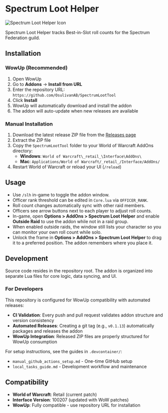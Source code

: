 # Spectrum Loot Helper

![Spectrum Loot Helper Icon](icon.png)

Spectrum Loot Helper tracks Best-in-Slot roll counts for the Spectrum Federation guild.

## Installation

### WowUp (Recommended)

1. Open WowUp
2. Go to **Addons** → **Install from URL**
3. Enter the repository URL: `https://github.com/OsulivanAB/SpectrumLootTool`
4. Click **Install**
5. WowUp will automatically download and install the addon
6. The addon will auto-update when new releases are available

### Manual Installation

1. Download the latest release ZIP file from the [Releases page](https://github.com/OsulivanAB/SpectrumLootTool/releases)
2. Extract the ZIP file
3. Copy the `SpectrumLootTool` folder to your World of Warcraft AddOns directory:
   - **Windows**: `World of Warcraft\_retail_\Interface\AddOns\`
   - **Mac**: `Applications/World of Warcraft/_retail_/Interface/AddOns/`
4. Restart World of Warcraft or reload your UI (`/reload`)

## Usage

- Use `/slh` in-game to toggle the addon window.
- Officer rank threshold can be edited in `Core.lua` via `OFFICER_RANK`.
- Roll count changes automatically sync with other raid members.
- Officers see arrow buttons next to each player to adjust roll counts.
- In-game, open **Options > AddOns > Spectrum Loot Helper** and enable **Outside Raid** to use the addon while not in a raid group.
- When enabled outside raids, the window still lists your character so you can monitor your own roll count while solo.
- Unlock the frame in **Options > AddOns > Spectrum Loot Helper** to drag it to a preferred position. The addon remembers where you place it.

## Development

Source code resides in the repository root. The addon is organized into
separate Lua files for core logic, data syncing, and UI.

### For Developers

This repository is configured for WowUp compatibility with automated releases:

- **CI Validation**: Every push and pull request validates addon structure and version consistency
- **Automated Releases**: Creating a git tag (e.g., `v0.1.13`) automatically packages and releases the addon
- **WowUp Integration**: Released ZIP files are properly structured for WowUp consumption

For setup instructions, see the guides in `.devcontainer/`:
- `manual_github_actions_setup.md` - One-time GitHub setup
- `local_tasks_guide.md` - Development workflow and maintenance

## Compatibility

- **World of Warcraft**: Retail (current patch)
- **Interface Version**: 100207 (updated with WoW patches)
- **WowUp**: Fully compatible - use repository URL for installation
